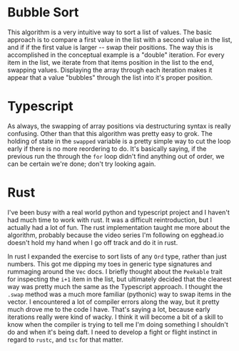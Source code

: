 # Bubble Sort

This algorithm is a very intuitive way to sort a list of values. The basic approach is to compare a first value in the list with a second value in the list, and if if the first value is larger -- swap their positions. The way this is accomplished in the conceptual example is a "double" iteration. For every item in the list, we iterate from that items position in the list to the end, swapping values. Displaying the array through each iteration makes it appear that a value "bubbles" through the list into it's proper position.

# Typescript

As always, the swapping of array positions via destructuring syntax is really confusing. Other than that this algorithm was pretty easy to grok. The holding of state in the `swapped` variable is a pretty simple way to cut the loop early if there is no more reordering to do. It's basically saying, if the previous run the through the `for` loop didn't find anything out of order, we can be certain we're done; don't try looking again.

# Rust

I've been busy with a real world python and typescript project and I haven't had much time to work with rust. It was a difficult reintroduction, but I actually had a lot of fun. The rust implementation taught me more about the algorithm, probably because the video series I'm following on egghead.io doesn't hold my hand when I go off track and do it in rust.

In rust I expanded the exercise to sort lists of any `Ord` type, rather than just numbers. This got me dipping my toes in generic type signatures and rummaging around the `Vec` docs. I briefly thought about the `Peekable` trait for inspecting the `i+1` item in the list, but ultimately decided that the clearest way was pretty much the same as the Typescript approach. I thought the `.swap` method was a much more familiar (pythonic) way to swap items in the vector. I encountered a lot of compiler errors along the way, but it pretty much drove me to the code I have. That's saying a lot, because early iterations really were kind of wacky. I think it will become a bit of a skill to know when the compiler is trying to tell me I'm doing something I shouldn't do and when it's being daft. I need to develop a fight or flight instinct in regard to `rustc`, and `tsc` for that matter.


